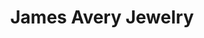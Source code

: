 ---
title: "James Avery Jewelry"
url: /atlanta/james-avery-jewelry-market-street-northwest/
shop: jewelry
---